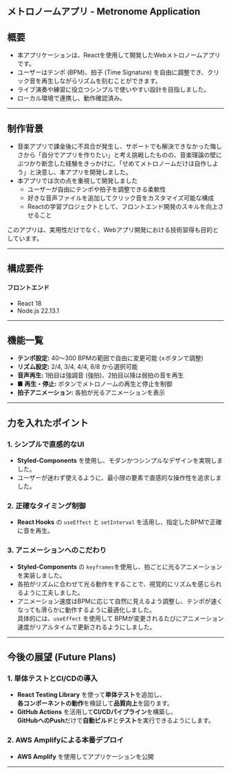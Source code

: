 ## メトロノームアプリ - Metronome Application

## 概要
- 本アプリケーションは、Reactを使用して開発したWebメトロノームアプリです。 
- ユーザーはテンポ (BPM)、拍子 (Time Signature) を自由に調整でき、クリック音を再生しながらリズムを刻むことができます。
- ライブ演奏や練習に役立つシンプルで使いやすい設計を目指しました。
- ローカル環境で連携し、動作確認済み。
  
---
## 制作背景 
- 音楽アプリで課金後に不具合が発生し、サポートでも解決できなかった悔しさから「自分でアプリを作りたい」と考え挑戦したものの、音楽理論の壁にぶつかり断念した経験をきっかけに、「せめてメトロノームだけは自作しよう」と決意し、本アプリを開発しました。  
- 本アプリでは次の点を重視して開発しました
   - ユーザーが自由にテンポや拍子を調整できる柔軟性  
   - 好きな音声ファイルを追加してクリック音をカスタマイズ可能な構成  
   - Reactの学習プロジェクトとして、フロントエンド開発のスキルを向上させること  

このアプリは、実用性だけでなく、Webアプリ開発における技術習得も目的としています。

---

## 構成要件
#### フロントエンド
* React 18
* Node.js 22.13.1

---

## 機能一覧

- **テンポ設定:** 40〜300 BPMの範囲で自由に変更可能 (±ボタンで調整)  
- **リズム設定:** 2/4, 3/4, 4/4, 8/8 から選択可能  
- **音声再生:** 1拍目は強調音 (強拍)、2拍目以降は弱拍の音を再生  
- **■ 再生・停止:** ボタンでメトロノームの再生と停止を制御  
- **拍子アニメーション:** 各拍が光るアニメーションを表示  

---


## 力を入れたポイント

### **1. シンプルで直感的なUI**
- **Styled-Components** を使用し、モダンかつシンプルなデザインを実現しました。  
- ユーザーが迷わず使えるように、最小限の要素で直感的な操作性を追求しました。  

### **2. 正確なタイミング制御**
- **React Hooks** の `useEffect` と `setInterval` を活用し、指定したBPMで正確に音を再生。  

###  **3. アニメーションへのこだわり**
- **Styled-Components** の `keyframes`を使用し、拍ごとに光るアニメーションを実装しました。  
- 各拍がリズムに合わせて光る動作をすることで、視覚的にリズムを感じられるように工夫しました。  
- アニメーション速度はBPMに応じて自然に見えるよう調整し、テンポが速くなっても滑らかに動作するように最適化しました。  
具体的には、`useEffect` を使用して BPMが変更されるたびにアニメーション速度がリアルタイムで更新されるようにしました。 

---

## **今後の展望 (Future Plans)**

###  **1. 単体テストとCI/CDの導入**
- **React Testing Library** を使って**単体テスト**を追加し、  
  **各コンポーネントの動作**を検証して**品質向上**を図ります。  
- **GitHub Actions** を活用して**CI/CDパイプライン**を構築し、  
  **GitHubへのPush**だけで**自動ビルド**と**テスト**を実行できるようにします。  

### **2. AWS Amplifyによる本番デプロイ**
- **AWS Amplify** を使用してアプリケーションを公開

---

